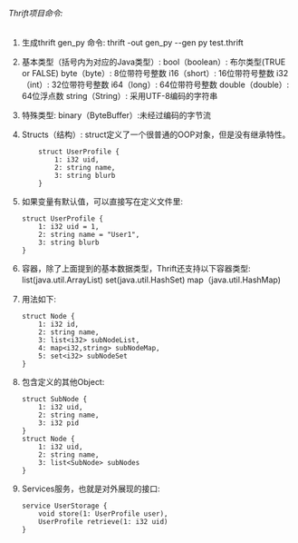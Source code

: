 ###### Thrift项目命令:
1. 生成thrift gen_py 命令: 
    thrift -out gen_py --gen py test.thrift
2. 基本类型（括号内为对应的Java类型）:
    bool（boolean）: 布尔类型(TRUE or FALSE)
    byte（byte）: 8位带符号整数
    i16（short）: 16位带符号整数
    i32（int）: 32位带符号整数
    i64（long）: 64位带符号整数
    double（double）: 64位浮点数
    string（String）: 采用UTF-8编码的字符串
 

3. 特殊类型:
    binary（ByteBuffer）:未经过编码的字节流

4. Structs（结构）:
    struct定义了一个很普通的OOP对象，但是没有继承特性。
    ```
        struct UserProfile {
            1: i32 uid,
            2: string name,
            3: string blurb
        }
    ```

5. 如果变量有默认值，可以直接写在定义文件里:
    ```
    struct UserProfile {
        1: i32 uid = 1,
        2: string name = "User1",
        3: string blurb
    }
    ```

6. 容器，除了上面提到的基本数据类型，Thrift还支持以下容器类型:
    list(java.util.ArrayList)
    set(java.util.HashSet)
    map（java.util.HashMap)

7. 用法如下:
    ```
    struct Node {
        1: i32 id,
        2: string name,
        3: list<i32> subNodeList,
        4: map<i32,string> subNodeMap,
        5: set<i32> subNodeSet
    }
    ```

8. 包含定义的其他Object:
    ```
    struct SubNode {
        1: i32 uid,
        2: string name,
        3: i32 pid
    }
    struct Node {
        1: i32 uid,
        2: string name,
        3: list<SubNode> subNodes
    }
    ```

9. Services服务，也就是对外展现的接口:
    ```
    service UserStorage {
        void store(1: UserProfile user),
        UserProfile retrieve(1: i32 uid)
    }
    ```

